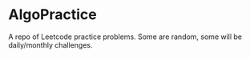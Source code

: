# AlgoPractice

A repo of Leetcode practice problems. Some are random, some will be daily/monthly challenges.
